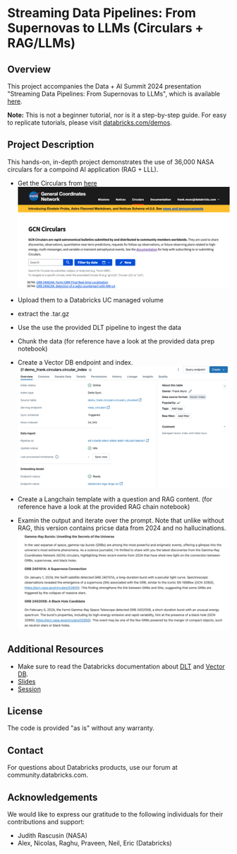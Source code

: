 # Streaming Data Pipelines: From Supernovas to LLMs (Circulars + RAG/LLMs)

## Overview

This project accompanies the Data + AI Summit 2024 presentation "Streaming Data Pipelines: From Supernovas to LLMs", which is available [here](https://www.databricks.com/dataaisummit/session/streaming-data-pipelines-supernovas-llms).

**Note:** This is not a beginner tutorial, nor is it a step-by-step guide. For easy to replicate tutorials, please visit [databricks.com/demos](https://databricks.com/demos).

## Project Description

This hands-on, in-depth project demonstrates the use of 36,000 NASA circulars for a compoind AI application (RAG + LLL). 


* Get the Circulars from [here](https://gcn.nasa.gov/circulars/archive.json.tar.gz)
![gcn](misc/get_circulars.png)

* Upload them to a Databricks UC managed volume
* extract the .tar.gz
* Use the use the provided DLT pipeline to ingest the data
* Chunk the data (for reference have a look at the provided data prep notebook) 
* Create a Vector DB endpoint and index. 
![gcn](misc/vector_db.png)

* Create a Langchain template with a question and RAG content. (for reference have a look at the provided RAG chain notebook) 
* Examin the output and iterate over the prompt. Note that unlike without RAG, this version contains pricse data from 2024 and no hallucinations. 
![gcn](misc/grbs.png)


## Additional Resources

- Make sure to read the Databricks documentation about [DLT](https://docs.databricks.com/en/delta-live-tables/index.html) and [Vector DB](https://docs.databricks.com/en/generative-ai/vector-search.html).
- [Slides](https://speakerdeck.com/fmunz/from-supernovas-to-llms-streaming-data-pipelines)
- [Session](https://www.databricks.com/dataaisummit/session/streaming-data-pipelines-supernovas-llms)


## License

The code is provided "as is" without any warranty.

## Contact

For questions about Databricks products, use our forum at community.databricks.com.

## Acknowledgements

We would like to express our gratitude to the following individuals for their contributions and support:

- Judith Rascusin (NASA)
- Alex, Nicolas, Raghu, Praveen, Neil, Eric (Databricks)
